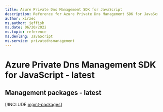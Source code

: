 ```yaml
---
title: Azure Private Dns Management SDK for JavaScript
description: Reference for Azure Private Dns Management SDK for JavaScript
author: xirzec
ms.author: jeffish
ms.date: 06/20/2022
ms.topic: reference
ms.devlang: JavaScript
ms.service: privatednsmanagement
---
```

# Azure Private Dns Management SDK for JavaScript - latest
## Management packages - latest
[!INCLUDE [mgmt-packages](private-dns-management-mgmt-index.md)]

